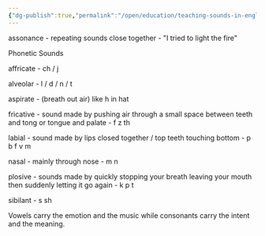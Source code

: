 ```yaml
---
{"dg-publish":true,"permalink":"/open/education/teaching-sounds-in-english/","dgHomeLink":true,"dgPassFrontmatter":false,"dgShowBacklinks":false,"dgShowLocalGraph":false,"dgShowInlineTitle":false}
---
```





assonance - repeating sounds close together - "I tried to light the fire"


Phonetic Sounds

affricate - ch / j

alveolar - l / d / n / t

aspirate - (breath out air) like h in hat

fricative - sound made by pushing air through a small space between teeth and tong or tongue and palate - f z th

labial - sound made by lips closed together / top teeth touching bottom - p b f v m

nasal - mainly through nose - m n

plosive - sounds made by quickly stopping your breath leaving your mouth then suddenly letting it go again - k p t

sibilant - s sh

Vowels carry the emotion and the music while consonants carry the intent and the meaning.



